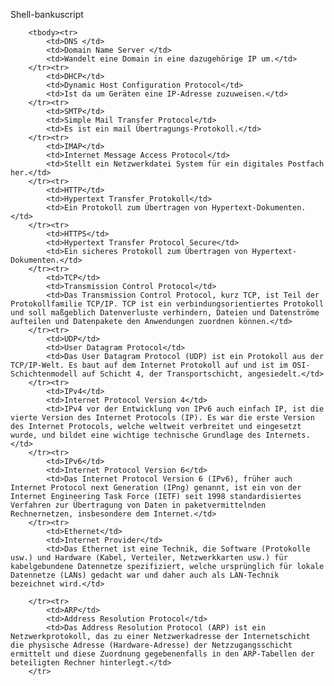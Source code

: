 

Shell-bankuscript

        
        <tbody><tr>
            <td>DNS </td>
            <td>Domain Name Server </td>
            <td>Wandelt eine Domain in eine dazugehörige IP um.</td>
        </tr><tr>
            <td>DHCP</td>
            <td>Dynamic Host Configuration Protocol</td>
            <td>Ist da um Geräten eine IP-Adresse zuzuweisen.</td>
        </tr><tr>
            <td>SMTP</td>
            <td>Simple Mail Transfer Protocol</td>
            <td>Es ist ein mail Übertragungs-Protokoll.</td>
        </tr><tr>
            <td>IMAP</td>
            <td>Internet Message Access Protocol</td>
            <td>Stellt ein Netzwerkdatei System für ein digitales Postfach her.</td>
        </tr><tr>
            <td>HTTP</td>
            <td>Hypertext Transfer Protokoll</td>
            <td>Ein Protokoll zum Übertragen von Hypertext-Dokumenten.</td>
        </tr><tr>
            <td>HTTPS</td>
            <td>Hypertext Transfer Protocol Secure</td>
            <td>Ein sicheres Protokoll zum Übertragen von Hypertext-Dokumenten.</td>
        </tr><tr>
            <td>TCP</td>
            <td>Transmission Control Protocol</td>
            <td>Das Transmission Control Protocol, kurz TCP, ist Teil der Protokollfamilie TCP/IP. TCP ist ein verbindungsorientiertes Protokoll und soll maßgeblich Datenverluste verhindern, Dateien und Datenströme aufteilen und Datenpakete den Anwendungen zuordnen können.</td>
        </tr><tr>
            <td>UDP</td>
            <td>User Datagram Protocol</td>
            <td>Das User Datagram Protocol (UDP) ist ein Protokoll aus der TCP/IP-Welt. Es baut auf dem Internet Protokoll auf und ist im OSI-Schichtenmodell auf Schicht 4, der Transportschicht, angesiedelt.</td>
        </tr><tr>
            <td>IPv4</td>
            <td>Internet Protocol Version 4</td>
            <td>IPv4 vor der Entwicklung von IPv6 auch einfach IP, ist die vierte Version des Internet Protocols (IP). Es war die erste Version des Internet Protocols, welche weltweit verbreitet und eingesetzt wurde, und bildet eine wichtige technische Grundlage des Internets.</td>
        </tr><tr>
            <td>IPv6</td>
            <td>Internet Protocol Version 6</td>
            <td>Das Internet Protocol Version 6 (IPv6), früher auch Internet Protocol next Generation (IPng) genannt, ist ein von der Internet Engineering Task Force (IETF) seit 1998 standardisiertes Verfahren zur Übertragung von Daten in paketvermittelnden Rechnernetzen, insbesondere dem Internet.</td>
        </tr><tr>
            <td>Ethernet</td>
            <td>Internet Provider</td>
            <td>Das Ethernet ist eine Technik, die Software (Protokolle usw.) und Hardware (Kabel, Verteiler, Netzwerkkarten usw.) für kabelgebundene Datennetze spezifiziert, welche ursprünglich für lokale Datennetze (LANs) gedacht war und daher auch als LAN-Technik bezeichnet wird.</td>

        </tr><tr>
            <td>ARP</td>
            <td>Address Resolution Protocol</td>
            <td>Das Address Resolution Protocol (ARP) ist ein Netzwerkprotokoll, das zu einer Netzwerkadresse der Internetschicht die physische Adresse (Hardware-Adresse) der Netzzugangsschicht ermittelt und diese Zuordnung gegebenenfalls in den ARP-Tabellen der beteiligten Rechner hinterlegt.</td>
        </tr>

</tbody></table></body></html>
